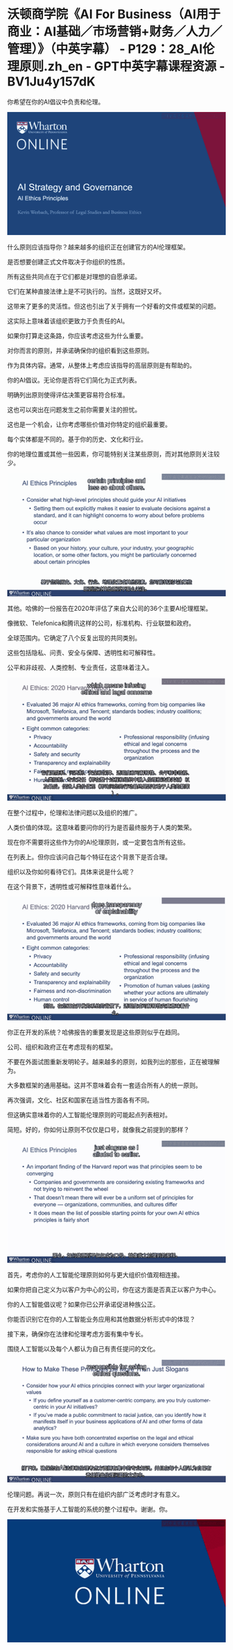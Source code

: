 # 沃顿商学院《AI For Business（AI用于商业：AI基础／市场营销+财务／人力／管理）》（中英字幕） - P129：28_AI伦理原则.zh_en - GPT中英字幕课程资源 - BV1Ju4y157dK

你希望在你的AI倡议中负责和伦理。

![](img/f6c1567f312a24c0f6111924a00491f4_1.png)

什么原则应该指导你？越来越多的组织正在创建官方的AI伦理框架。

是否想要创建正式文件取决于你组织的性质。

所有这些共同点在于它们都是对理想的自愿承诺。

它们在某种直接法律上是不可执行的。当然，这既好又坏。

这带来了更多的灵活性。但这也引出了关于拥有一个好看的文件或框架的问题。

这实际上意味着该组织更致力于负责任的AI。

如果你打算走这条路，你应该考虑这些为什么重要。

对你而言的原则，并承诺确保你的组织看到这些原则。

作为具体内容。通常，从整体上考虑应该指导的高层原则是有帮助的。

你的AI倡议。无论你是否将它们简化为正式列表。

明确列出原则使得评估决策更容易符合标准。

这也可以突出在问题发生之前你需要关注的担忧。

这也是一个机会，让你考虑哪些价值对你特定的组织最重要。

每个实体都是不同的。基于你的历史、文化和行业。

你的地理位置或其他一些因素，你可能特别关注某些原则，而对其他原则关注较少。

![](img/f6c1567f312a24c0f6111924a00491f4_3.png)

其他。哈佛的一份报告在2020年评估了来自大公司的36个主要AI伦理框架。

像微软、Telefonica和腾讯这样的公司，标准机构、行业联盟和政府。

全球范围内。它确定了八个反复出现的共同类别。

这些包括隐私、问责、安全与保障、透明性和可解释性。

公平和非歧视、人类控制、专业责任，这意味着注入。

![](img/f6c1567f312a24c0f6111924a00491f4_5.png)

在整个过程中，伦理和法律问题以及组织的推广。

人类价值的体现。这意味着要问你的行为是否最终服务于人类的繁荣。

现在你不需要将这些作为你的AI伦理原则，或一定要包含所有这些。

在列表上。但你应该问自己每个特征在这个背景下是否合理。

组织以及你如何看待它们。具体来说是什么呢？

在这个背景下，透明性或可解释性意味着什么。

![](img/f6c1567f312a24c0f6111924a00491f4_7.png)

你正在开发的系统？哈佛报告的重要发现是这些原则似乎在趋同。

公司、组织和政府正在考虑现有的框架。

不要在外面试图重新发明轮子。越来越多的原则，如我列出的那些，正在被理解为。

大多数框架的通用基础。这并不意味着会有一套适合所有人的统一原则。

再次强调，文化、社区和国家在适当性方面各有不同。

但这确实意味着你的人工智能伦理原则的可能起点列表相对。

简短。好的，你如何让原则不仅仅是口号，就像我之前提到的那样？

![](img/f6c1567f312a24c0f6111924a00491f4_9.png)

首先，考虑你的人工智能伦理原则如何与更大组织价值观相连接。

如果你把自己定义为以客户为中心的公司，你在这方面是否真正以客户为中心。

你的人工智能倡议呢？如果你已公开承诺促进种族公正。

你能否识别它在你的人工智能业务应用和其他数据分析形式中的体现？

接下来，确保你在法律和伦理考虑方面有集中专长。

围绕人工智能以及每个人都认为自己有责任提问的文化。

![](img/f6c1567f312a24c0f6111924a00491f4_11.png)

伦理问题。再说一次，原则只有在组织内部广泛考虑时才有意义。

在开发和实施基于人工智能的系统的整个过程中。谢谢。你。

![](img/f6c1567f312a24c0f6111924a00491f4_13.png)

